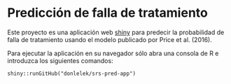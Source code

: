 # Predicción de falla de tratamiento

Este proyecto es una aplicación web [shiny](www.shinyapps.io) para predecir la probabilidad de falla de tratamiento usando el modelo publicado por Price et al. (2016).

Para ejecutar la aplicación en su navegador sólo abra una consola de R e introduzca los siguientes comandos:

```
shiny::runGitHub("donlelek/srs-pred-app")
```

